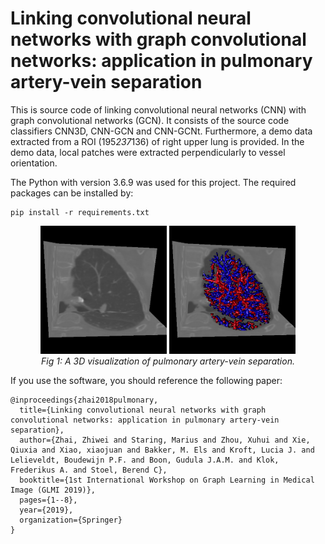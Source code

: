 # Linking convolutional neural networks with graph convolutional networks: application in pulmonary artery-vein separation

This is source code of linking convolutional neural networks (CNN) with graph convolutional networks (GCN). It consists of the source code classifiers CNN3D, CNN-GCN and CNN-GCNt. Furthermore, a demo data extracted from a ROI (195*237*136) of right upper lung is provided. In the demo data, local patches were extracted perpendicularly to vessel orientation.

The Python with version 3.6.9 was used for this project. The required packages can be installed by:

```
pip install -r requirements.txt
```

<div align="center">
    <img src="fig/CT_3D.png" width="40%" height="50%"/>
	<img src="fig/AV_3D.png" width="40%" height="50%"/>
    <br>  
    <em align="center">Fig 1: A 3D visualization of pulmonary artery-vein separation.</em>  
</div>

If you use the software, you should reference the following paper:
```
@inproceedings{zhai2018pulmonary,
  title={Linking convolutional neural networks with graph convolutional networks: application in pulmonary artery-vein separation},  
  author={Zhai, Zhiwei and Staring, Marius and Zhou, Xuhui and Xie, Qiuxia and Xiao, xiaojuan and Bakker, M. Els and Kroft, Lucia J. and Lelieveldt, Boudewijn P.F. and Boon, Gudula J.A.M. and Klok, Frederikus A. and Stoel, Berend C},  
  booktitle={1st International Workshop on Graph Learning in Medical Image (GLMI 2019)},  
  pages={1--8},  
  year={2019},  
  organization={Springer}
}
```
